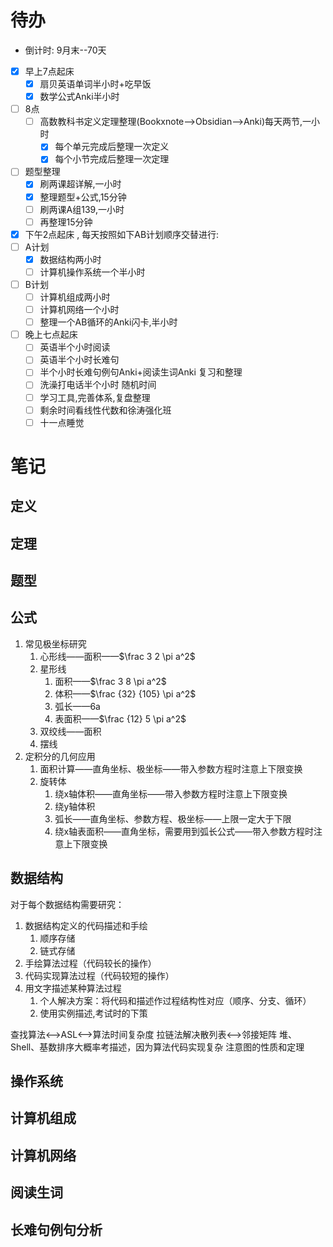 # 待办
- 倒计时: 9月末--70天

- [x] 早上7点起床
	- [x] 扇贝英语单词半小时+吃早饭
	- [x] 数学公式Anki半小时

- [ ] 8点
	- [ ] 高数教科书定义定理整理(Bookxnote-->Obsidian-->Anki)每天两节,一小时
		- [x] 每个单元完成后整理一次定义
		- [x] 每个小节完成后整理一次定理
- [ ] 题型整理
	- [x] 刷两课超详解,一小时
	- [x] 整理题型+公式,15分钟
	- [ ] 刷两课A组139,一小时
	- [ ] 再整理15分钟

- [x] 下午2点起床 , 每天按照如下AB计划顺序交替进行:
- [ ] A计划
	- [x] 数据结构两小时
	- [ ] 计算机操作系统一个半小时
- [ ] B计划
	- [ ] 计算机组成两小时
	- [ ] 计算机网络一个小时
	- [ ] 整理一个AB循环的Anki闪卡,半小时

- [ ] 晚上七点起床
	- [ ] 英语半个小时阅读
	- [ ] 英语半个小时长难句
	- [ ] 半个小时长难句例句Anki+阅读生词Anki 复习和整理
	- [ ] 洗澡打电话半个小时 随机时间
	- [ ] 学习工具,完善体系,复盘整理
	- [ ] 剩余时间看线性代数和徐涛强化班
	- [ ] 十一点睡觉

# 笔记
## 定义
## 定理
## 题型
## 公式
1. 常见极坐标研究
	1. 心形线——面积——$\frac 3 2 \pi a^2$
	2. 星形线
		1. 面积——$\frac 3 8 \pi a^2$
		2. 体积——$\frac {32} {105} \pi a^2$
		3. 弧长——6a
		4. 表面积——$\frac {12} 5 \pi a^2$
	3. 双绞线——面积
	4. 摆线
2. 定积分的几何应用
	1. 面积计算——直角坐标、极坐标——带入参数方程时注意上下限变换
	2. 旋转体
		1. 绕x轴体积——直角坐标——带入参数方程时注意上下限变换
		2. 绕y轴体积
		3. 弧长——直角坐标、参数方程、极坐标——上限一定大于下限
		4. 绕x轴表面积——直角坐标，需要用到弧长公式——带入参数方程时注意上下限变换
## 数据结构
对于每个数据结构需要研究：
1. 数据结构定义的代码描述和手绘
	1. 顺序存储
	2. 链式存储
2. 手绘算法过程（代码较长的操作）
3. 代码实现算法过程（代码较短的操作）
4. 用文字描述某种算法过程
	1. 个人解决方案：将代码和描述作过程结构性对应（顺序、分支、循环）
	2. 使用实例描述,考试时的下策


查找算法<-->ASL<-->算法时间复杂度
拉链法解决散列表<-->邻接矩阵
堆、Shell、基数排序大概率考描述，因为算法代码实现复杂
注意图的性质和定理




## 操作系统
## 计算机组成
## 计算机网络
## 阅读生词
## 长难句例句分析

